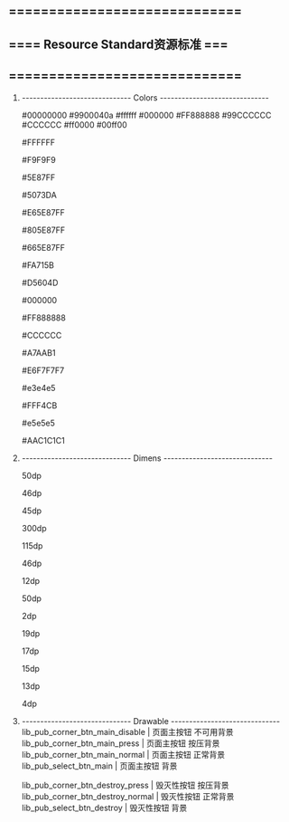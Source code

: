 ##  =============================
##  ==== Resource Standard资源标准 ===
##  =============================

1.  ------------------------------ Colors ------------------------------
    <!--标准色-->
    <color name="lib_pub_color_trans">#00000000</color>
    <color name="lib_pub_color_translucent">#9900040a</color>
    <color name="lib_pub_color_white">#ffffff</color>
    <color name="lib_pub_color_black">#000000</color>
    <color name="lib_pub_color_gray">#FF888888</color>
    <color name="lib_pub_color_lgray">#99CCCCCC</color>
    <color name="lib_pub_color_dgray">#CCCCCC</color>
    <color name="lib_pub_color_red">#ff0000</color>
    <color name="lib_pub_color_green">#00ff00</color>

    <!--全局主背景色-->
    <color name="lib_pub_color_bg_main">#FFFFFF</color>
    <!--全局辅背景色-->
    <color name="lib_pub_color_bg_sub">#F9F9F9</color>

    <!--全局主色-->
    <color name="lib_pub_color_main">#5E87FF</color>
    <!--全局主按压色-->
    <color name="lib_pub_color_main_press">#5073DA</color>
    <!--全局主色90%透明度-->
    <color name="lib_pub_color_main_90">#E65E87FF</color>
    <!--全局主色50%透明度-->
    <color name="lib_pub_color_main_50">#805E87FF</color>
    <!--全局主色30%透明度-->
    <color name="lib_pub_color_main_30">#665E87FF</color>

    <!--全局销毁色-->
    <color name="lib_pub_color_destroy">#FA715B</color>
    <!--全局销毁按压色-->
    <color name="lib_pub_color_destroy_press">#D5604D</color>

    <!--全局文字主色-->
    <color name="lib_pub_color_text_main">#000000</color>
    <!--全局文字辅助色-->
    <color name="lib_pub_color_text_sub">#FF888888</color>
    <!--全局文字隐色-->
    <color name="lib_pub_color_text_hint">#CCCCCC</color>
    <!--全局文字不可用色-->
    <color name="lib_pub_color_text_disable">#A7AAB1</color>

    <!--全局按压色-->
    <color name="lib_pub_color_press">#E6F7F7F7</color>
    <!--全局隐色-->
    <color name="lib_pub_color_hint">#e3e4e5</color>
    <!--全局提醒色-->
    <color name="lib_pub_color_notice">#FFF4CB</color>
    <!--全局分割线色-->
    <color name="lib_pub_color_line">#e5e5e5</color>
    <!--全局弹窗背景色-->
    <color name="lib_pub_color_dialog_bg">#AAC1C1C1</color>


1.  ------------------------------ Dimens ------------------------------
    <!--全局标题栏高度-->
    <dimen name="lib_pub_dimen_title_height">50dp</dimen>
    <!--全局Tab高度-->
    <dimen name="lib_pub_dimen_tab_height">46dp</dimen>
    <!--全局设置行高度-->
    <dimen name="lib_pub_dimen_row_height">45dp</dimen>
    <!--全局弹窗宽度-->
    <dimen name="lib_pub_dimen_dialog_width">300dp</dimen>
    <!--全局弹窗最小高度-->
    <dimen name="lib_pub_dimen_dialog_min_height">115dp</dimen>
    <!--全局弹窗按钮高度-->
    <dimen name="lib_pub_dimen_dialog_btn_height">46dp</dimen>
    <!--全局Margin-->
    <dimen name="lib_pub_dimen_margin">12dp</dimen>

    <!--全局Item高度-->
    <dimen name="lib_pub_dimen_item_height">50dp</dimen>
    <!--全局Item Margin高度-->
    <dimen name="lib_pub_dimen_item_margin_top">2dp</dimen>

    <!--全局文字主大小值-->
    <dimen name="lib_pub_dimen_text_main">19dp</dimen>
    <!--全局文字辅助大小值-->
    <dimen name="lib_pub_dimen_text_sub">17dp</dimen>
    <!--全局文字较小值-->
    <dimen name="lib_pub_dimen_text_small">15dp</dimen>
    <!--全局文字迷你值-->
    <dimen name="lib_pub_dimen_text_mini">13dp</dimen>

    <!--全局按钮圆角值-->
    <dimen name="lib_pub_dimen_btn_corner">4dp</dimen>


3.  ------------------------------ Drawable ------------------------------
    lib_pub_corner_btn_main_disable     |  页面主按钮 不可用背景
    lib_pub_corner_btn_main_press       |  页面主按钮 按压背景
    lib_pub_corner_btn_main_normal      |  页面主按钮 正常背景
    lib_pub_select_btn_main             |  页面主按钮 背景

    lib_pub_corner_btn_destroy_press    |  毁灭性按钮 按压背景
    lib_pub_corner_btn_destroy_normal   |  毁灭性按钮 正常背景
    lib_pub_select_btn_destroy          |  毁灭性按钮 背景
